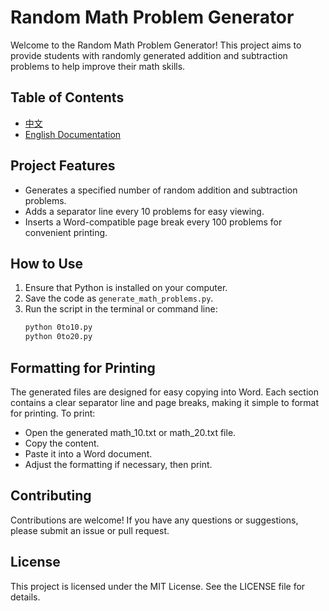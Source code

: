 # Random Math Problem Generator

Welcome to the Random Math Problem Generator! This project aims to provide students with randomly generated addition and subtraction problems to help improve their math skills.

## Table of Contents

- [中文](README_zh.md)
- [English Documentation](README_en.md)

## Project Features

- Generates a specified number of random addition and subtraction problems.
- Adds a separator line every 10 problems for easy viewing.
- Inserts a Word-compatible page break every 100 problems for convenient printing.

## How to Use

1. Ensure that Python is installed on your computer.
2. Save the code as `generate_math_problems.py`.
3. Run the script in the terminal or command line:
   ```bash
   python 0to10.py
   python 0to20.py

## Formatting for Printing
The generated files are designed for easy copying into Word. Each section contains a clear separator line and page breaks, making it simple to format for printing. To print:

- Open the generated math_10.txt or math_20.txt file.
- Copy the content.
- Paste it into a Word document.
- Adjust the formatting if necessary, then print.
## Contributing
Contributions are welcome! If you have any questions or suggestions, please submit an issue or pull request.

## License
This project is licensed under the MIT License. See the LICENSE file for details.
